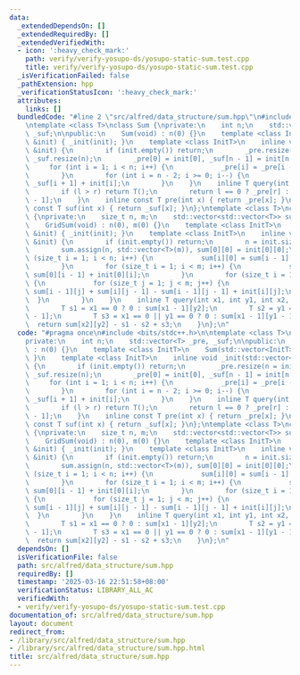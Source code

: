 ```yaml
---
data:
  _extendedDependsOn: []
  _extendedRequiredBy: []
  _extendedVerifiedWith:
  - icon: ':heavy_check_mark:'
    path: verify/verify-yosupo-ds/yosupo-static-sum.test.cpp
    title: verify/verify-yosupo-ds/yosupo-static-sum.test.cpp
  _isVerificationFailed: false
  _pathExtension: hpp
  _verificationStatusIcon: ':heavy_check_mark:'
  attributes:
    links: []
  bundledCode: "#line 2 \"src/alfred/data_structure/sum.hpp\"\n#include <bits/stdc++.h>\n\
    \ntemplate <class T>\nclass Sum {\nprivate:\n    int n;\n    std::vector<T> _pre,\
    \ _suf;\n\npublic:\n    Sum(void) : n(0) {}\n    template <class InitT>\n    Sum(std::vector<InitT>\
    \ &init) { _init(init); }\n    template <class InitT>\n    inline void _init(std::vector<InitT>\
    \ &init) {\n        if (init.empty()) return;\n        _pre.resize(n = init.size()),\
    \ _suf.resize(n);\n        _pre[0] = init[0], _suf[n - 1] = init[n - 1];\n   \
    \     for (int i = 1; i < n; i++) {\n            _pre[i] = _pre[i - 1] + init[i];\n\
    \        }\n        for (int i = n - 2; i >= 0; i--) {\n            _suf[i] =\
    \ _suf[i + 1] + init[i];\n        }\n    }\n    inline T query(int l, int r) {\n\
    \        if (l > r) return T();\n        return l == 0 ? _pre[r] : _pre[r] - _pre[l\
    \ - 1];\n    }\n    inline const T pre(int x) { return _pre[x]; }\n    inline\
    \ const T suf(int x) { return _suf[x]; }\n};\ntemplate <class T>\nclass GridSum\
    \ {\nprivate:\n    size_t n, m;\n    std::vector<std::vector<T>> sum;\n\npublic:\n\
    \    GridSum(void) : n(0), m(0) {}\n    template <class InitT>\n    GridSum(std::vector<std::vector<InitT>>\
    \ &init) { _init(init); }\n    template <class InitT>\n    inline void _init(std::vector<std::vector<InitT>>\
    \ &init) {\n        if (init.empty()) return;\n        n = init.size(), m = init[0].size();\n\
    \        sum.assign(n, std::vector<T>(m)), sum[0][0] = init[0][0];\n        for\
    \ (size_t i = 1; i < n; i++) {\n            sum[i][0] = sum[i - 1][0] + init[i][0];\n\
    \        }\n        for (size_t i = 1; i < m; i++) {\n            sum[0][i] =\
    \ sum[0][i - 1] + init[0][i];\n        }\n        for (size_t i = 1; i < n; i++)\
    \ {\n            for (size_t j = 1; j < m; j++) {\n                sum[i][j] =\
    \ sum[i - 1][j] + sum[i][j - 1] - sum[i - 1][j - 1] + init[i][j];\n          \
    \  }\n        }\n    }\n    inline T query(int x1, int y1, int x2, int y2) {\n\
    \        T s1 = x1 == 0 ? 0 : sum[x1 - 1][y2];\n        T s2 = y1 == 0 ? 0 : sum[x2][y1\
    \ - 1];\n        T s3 = x1 == 0 || y1 == 0 ? 0 : sum[x1 - 1][y1 - 1];\n      \
    \  return sum[x2][y2] - s1 - s2 + s3;\n    }\n};\n"
  code: "#pragma once\n#include <bits/stdc++.h>\n\ntemplate <class T>\nclass Sum {\n\
    private:\n    int n;\n    std::vector<T> _pre, _suf;\n\npublic:\n    Sum(void)\
    \ : n(0) {}\n    template <class InitT>\n    Sum(std::vector<InitT> &init) { _init(init);\
    \ }\n    template <class InitT>\n    inline void _init(std::vector<InitT> &init)\
    \ {\n        if (init.empty()) return;\n        _pre.resize(n = init.size()),\
    \ _suf.resize(n);\n        _pre[0] = init[0], _suf[n - 1] = init[n - 1];\n   \
    \     for (int i = 1; i < n; i++) {\n            _pre[i] = _pre[i - 1] + init[i];\n\
    \        }\n        for (int i = n - 2; i >= 0; i--) {\n            _suf[i] =\
    \ _suf[i + 1] + init[i];\n        }\n    }\n    inline T query(int l, int r) {\n\
    \        if (l > r) return T();\n        return l == 0 ? _pre[r] : _pre[r] - _pre[l\
    \ - 1];\n    }\n    inline const T pre(int x) { return _pre[x]; }\n    inline\
    \ const T suf(int x) { return _suf[x]; }\n};\ntemplate <class T>\nclass GridSum\
    \ {\nprivate:\n    size_t n, m;\n    std::vector<std::vector<T>> sum;\n\npublic:\n\
    \    GridSum(void) : n(0), m(0) {}\n    template <class InitT>\n    GridSum(std::vector<std::vector<InitT>>\
    \ &init) { _init(init); }\n    template <class InitT>\n    inline void _init(std::vector<std::vector<InitT>>\
    \ &init) {\n        if (init.empty()) return;\n        n = init.size(), m = init[0].size();\n\
    \        sum.assign(n, std::vector<T>(m)), sum[0][0] = init[0][0];\n        for\
    \ (size_t i = 1; i < n; i++) {\n            sum[i][0] = sum[i - 1][0] + init[i][0];\n\
    \        }\n        for (size_t i = 1; i < m; i++) {\n            sum[0][i] =\
    \ sum[0][i - 1] + init[0][i];\n        }\n        for (size_t i = 1; i < n; i++)\
    \ {\n            for (size_t j = 1; j < m; j++) {\n                sum[i][j] =\
    \ sum[i - 1][j] + sum[i][j - 1] - sum[i - 1][j - 1] + init[i][j];\n          \
    \  }\n        }\n    }\n    inline T query(int x1, int y1, int x2, int y2) {\n\
    \        T s1 = x1 == 0 ? 0 : sum[x1 - 1][y2];\n        T s2 = y1 == 0 ? 0 : sum[x2][y1\
    \ - 1];\n        T s3 = x1 == 0 || y1 == 0 ? 0 : sum[x1 - 1][y1 - 1];\n      \
    \  return sum[x2][y2] - s1 - s2 + s3;\n    }\n};\n"
  dependsOn: []
  isVerificationFile: false
  path: src/alfred/data_structure/sum.hpp
  requiredBy: []
  timestamp: '2025-03-16 22:51:58+08:00'
  verificationStatus: LIBRARY_ALL_AC
  verifiedWith:
  - verify/verify-yosupo-ds/yosupo-static-sum.test.cpp
documentation_of: src/alfred/data_structure/sum.hpp
layout: document
redirect_from:
- /library/src/alfred/data_structure/sum.hpp
- /library/src/alfred/data_structure/sum.hpp.html
title: src/alfred/data_structure/sum.hpp
---
```

